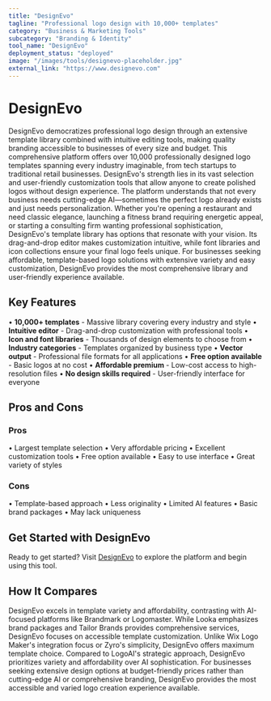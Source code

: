 ```yaml
---
title: "DesignEvo"
tagline: "Professional logo design with 10,000+ templates"
category: "Business & Marketing Tools"
subcategory: "Branding & Identity"
tool_name: "DesignEvo"
deployment_status: "deployed"
image: "/images/tools/designevo-placeholder.jpg"
external_link: "https://www.designevo.com"
---
```


# DesignEvo

DesignEvo democratizes professional logo design through an extensive template library combined with intuitive editing tools, making quality branding accessible to businesses of every size and budget. This comprehensive platform offers over 10,000 professionally designed logo templates spanning every industry imaginable, from tech startups to traditional retail businesses. DesignEvo's strength lies in its vast selection and user-friendly customization tools that allow anyone to create polished logos without design experience. The platform understands that not every business needs cutting-edge AI—sometimes the perfect logo already exists and just needs personalization. Whether you're opening a restaurant and need classic elegance, launching a fitness brand requiring energetic appeal, or starting a consulting firm wanting professional sophistication, DesignEvo's template library has options that resonate with your vision. Its drag-and-drop editor makes customization intuitive, while font libraries and icon collections ensure your final logo feels unique. For businesses seeking affordable, template-based logo solutions with extensive variety and easy customization, DesignEvo provides the most comprehensive library and user-friendly experience available.

## Key Features

• **10,000+ templates** - Massive library covering every industry and style
• **Intuitive editor** - Drag-and-drop customization with professional tools
• **Icon and font libraries** - Thousands of design elements to choose from
• **Industry categories** - Templates organized by business type
• **Vector output** - Professional file formats for all applications
• **Free option available** - Basic logos at no cost
• **Affordable premium** - Low-cost access to high-resolution files
• **No design skills required** - User-friendly interface for everyone

## Pros and Cons

### Pros
• Largest template selection
• Very affordable pricing
• Excellent customization tools
• Free option available
• Easy to use interface
• Great variety of styles

### Cons
• Template-based approach
• Less originality
• Limited AI features
• Basic brand packages
• May lack uniqueness

## Get Started with DesignEvo

Ready to get started? Visit [DesignEvo](https://www.designevo.com) to explore the platform and begin using this tool.

## How It Compares

DesignEvo excels in template variety and affordability, contrasting with AI-focused platforms like Brandmark or Logomaster. While Looka emphasizes brand packages and Tailor Brands provides comprehensive services, DesignEvo focuses on accessible template customization. Unlike Wix Logo Maker's integration focus or Zyro's simplicity, DesignEvo offers maximum template choice. Compared to LogoAI's strategic approach, DesignEvo prioritizes variety and affordability over AI sophistication. For businesses seeking extensive design options at budget-friendly prices rather than cutting-edge AI or comprehensive branding, DesignEvo provides the most accessible and varied logo creation experience available.